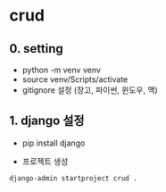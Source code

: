 # crud

## 0. setting
- python -m venv venv
- source venv/Scripts/activate
- gitignore 설정 (장고, 파이썬, 윈도우, 맥)

## 1. django 설정
- pip install django

- 프로젝트 생성
```shell
django-admin startproject crud .
```